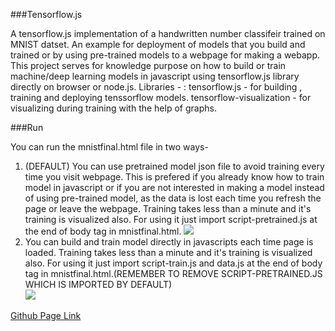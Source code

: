 ###Tensorflow.js

A tensorflow.js implementation of a handwritten number classifeir trained on MNIST datset.
An example for deployment of models that you build and trained or by using pre-trained models to a webpage for making a webapp.
This project serves for knowledge purpose on how to build or train machine/deep learning models in javascript using tensorflow.js library directly on browser or node.js.
Libraries - :
tensorflow.js - for building , training and deploying tenssorflow models.
tensorflow-visualization - for visualizing during training with the help of graphs.

###Run

You can run the mnistfinal.html file in two ways-

1. (DEFAULT) You can use pretrained model json file to avoid training every time you visit webpage. This is prefered if you already know how to train model in javascript or if you are not interested in making a model instead of using pre-trained model, as the data is lost each time you refresh the page or leave the webpage. Training takes less than a minute and it's training is visualized also. For using it just import script-pretrained.js at the end of body tag in mnistfinal.html.
![]("https://github.com/NikhilR068/Anime-GAN/blob/master/assets/demo.png")
2. You can build and train model directly in javascripts each time page is loaded. Training takes less than a minute and it's training is visualized also. For using it just import script-train.js and data.js at the end of body tag in mnistfinal.html.(REMEMBER TO REMOVE SCRIPT-PRETRAINED.JS WHICH IS IMPORTED BY DEFAULT)	
![]("https://github.com/NikhilR068/Anime-GAN/blob/master/assets/training_visualization.png")

[Github Page Link](https://nikhilr068.github.io/handwritten-classifier-tfjs/)